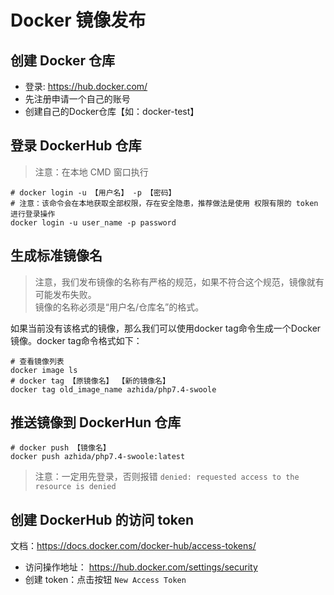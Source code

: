 # Docker 镜像发布

## 创建 Docker 仓库

- 登录: https://hub.docker.com/
- 先注册申请一个自己的账号
- 创建自己的Docker仓库【如：docker-test】


## 登录 DockerHub 仓库

> 注意：在本地 CMD 窗口执行

```
# docker login -u 【用户名】 -p 【密码】
# 注意：该命令会在本地获取全部权限，存在安全隐患，推荐做法是使用 权限有限的 token 进行登录操作
docker login -u user_name -p password
```

## 生成标准镜像名

> 注意，我们发布镜像的名称有严格的规范，如果不符合这个规范，镜像就有可能发布失败。  
> 镜像的名称必须是“用户名/仓库名”的格式。

如果当前没有该格式的镜像，那么我们可以使用docker tag命令生成一个Docker镜像。docker tag命令格式如下：
```
# 查看镜像列表
docker image ls
# docker tag 【原镜像名】 【新的镜像名】
docker tag old_image_name azhida/php7.4-swoole
```

## 推送镜像到 DockerHun 仓库
```
# docker push 【镜像名】
docker push azhida/php7.4-swoole:latest
```
> 注意：一定用先登录，否则报错 `denied: requested access to the resource is denied`


## 创建 DockerHub 的访问 token
文档：https://docs.docker.com/docker-hub/access-tokens/

- 访问操作地址： https://hub.docker.com/settings/security
- 创建 token：点击按钮 `New Access Token`

